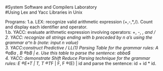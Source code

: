 #System Software and Compilers Laboratory<br />
#Using Lex and Yacc Libraries in Unix<br />

Programs:
1.a. LEX: recognize valid arithmetic expression (+,-,*,/). Count and display each identifier and operator.<br />
1.b. YACC: evaluate arithmetic expression involving operators: +, -, *,
and /<br />
2. YACC: recognize all strings ending with b preceded by n a’s using the grammar a^n b (note: input n value)<br />
3. YACC:construct Predictive / LL(1) Parsing Table for the grammar rules: A ®aBa , B ®bB | e. Use this table to parse the sentence: abba$<br />
4. YACC: demonstrate Shift Reduce Parsing technique for the grammar rules: E ®E+T | T, T ®T*F | F, F ®(E) | id and parse the sentence: id + id * id.<br />
